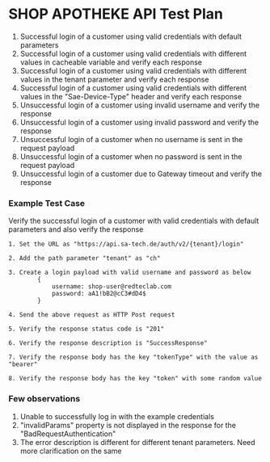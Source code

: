 # SHOP APOTHEKE API Test Plan
1. Successful login of a customer using valid credentials with default parameters
2. Successful login of a customer using valid credentials with different values in cacheable variable and verify each response
3. Successful login of a customer using valid credentials with different values in the tenant parameter  and verify each response
4. Successful login of a customer using valid credentials with different values in the "Sae-Device-Type" header  and verify each response
5. Unsuccessful login of a customer using invalid username and verify the response
6. Unsuccessful login of a customer using invalid password and verify the response
7. Unsuccessful login of a customer when no username is sent in the request payload
8. Unsuccessful login of a customer when no password is sent in the request payload
9. Unsuccessful login of a customer due to Gateway timeout and verify the response

### Example Test Case
Verify the successful login of a customer with valid credentials with default parameters and also verify the response

    1. Set the URL as "https://api.sa-tech.de/auth/v2/{tenant}/login"

    2. Add the path parameter "tenant" as "ch"

    3. Create a login payload with valid username and password as below
            {
                username: shop-user@redteclab.com
                password: aA1!bB2@cC3#dD4$
            }

    4. Send the above request as HTTP Post request

    5. Verify the response status code is "201"

    6. Verify the response description is "SuccessResponse"

    7. Verify the response body has the key "tokenType" with the value as "bearer"

    8. Verify the response body has the key "token" with some random value


### Few observations
1. Unable to successfully log in with the example credentials
2. "invalidParams" property is not displayed in the response for the "BadRequestAuthentication"
3. The error description is different for different tenant parameters. Need more clarification on the same



